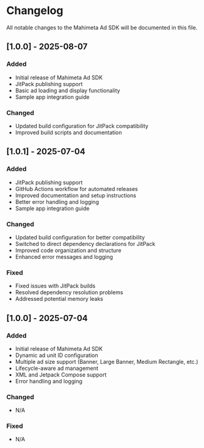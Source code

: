 # Changelog

All notable changes to the Mahimeta Ad SDK will be documented in this file.

## [1.0.0] - 2025-08-07

### Added
- Initial release of Mahimeta Ad SDK
- JitPack publishing support
- Basic ad loading and display functionality
- Sample app integration guide

### Changed
- Updated build configuration for JitPack compatibility
- Improved build scripts and documentation

## [1.0.1] - 2025-07-04

### Added
- JitPack publishing support
- GitHub Actions workflow for automated releases
- Improved documentation and setup instructions
- Better error handling and logging
- Sample app integration guide

### Changed
- Updated build configuration for better compatibility
- Switched to direct dependency declarations for JitPack
- Improved code organization and structure
- Enhanced error messages and logging

### Fixed
- Fixed issues with JitPack builds
- Resolved dependency resolution problems
- Addressed potential memory leaks

## [1.0.0] - 2025-07-04

### Added
- Initial release of Mahimeta Ad SDK
- Dynamic ad unit ID configuration
- Multiple ad size support (Banner, Large Banner, Medium Rectangle, etc.)
- Lifecycle-aware ad management
- XML and Jetpack Compose support
- Error handling and logging

### Changed
- N/A

### Fixed
- N/A
